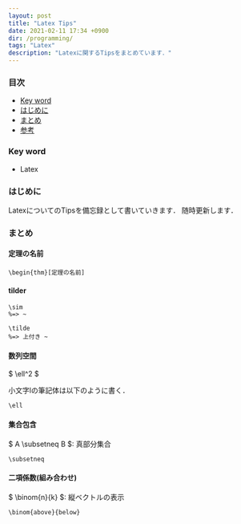 ```yaml
---
layout: post
title: "Latex Tips"
date: 2021-02-11 17:34 +0900
dir: /programming/
tags: "Latex"
description: "Latexに関するTipsをまとめています．"
---
```


### 目次
- [Key word](#key-word)
- [はじめに](#はじめに)
- [まとめ](#まとめ)
- [参考](#参考)

### Key word
- Latex

### はじめに
LatexについてのTipsを備忘録として書いていきます．
随時更新します．

### まとめ
#### 定理の名前
```
\begin{thm}[定理の名前]
```

#### tilder
```
\sim 
%=> ~

\tilde
%=> 上付き ~
```

#### 数列空間
$ \ell^2 $

小文字lの筆記体は以下のように書く．
```
\ell
```

#### 集合包含
$ A \subsetneq B $: 真部分集合
```
\subsetneq
```

#### 二項係数(組み合わせ)
$ \binom{n}{k} $: 縦ベクトルの表示
```
\binom{above}{below}
```


<!-- ### 参考
### 注意 -->